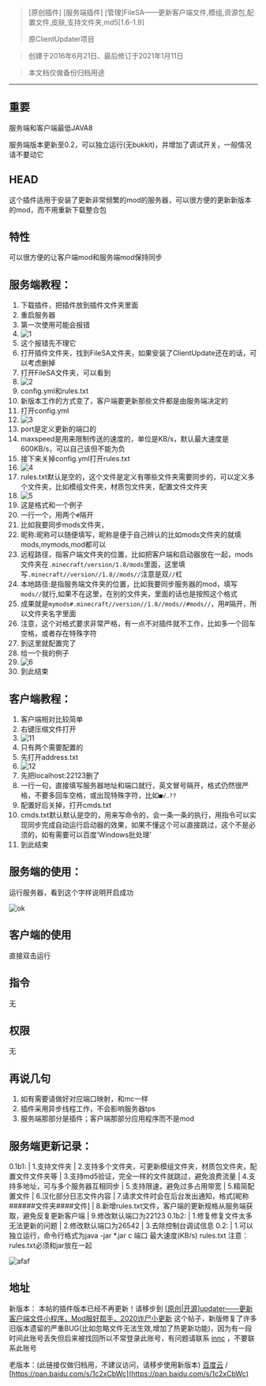 > [原创插件] [服务端插件] [管理]FileSA——更新客户端文件,模组,资源包,配置文件,皮肤,支持文件夹,md5[1.6-1.9]
>
> 原ClientUpdater项目

> 创建于2016年6月21日、最后修订于2021年1月11日

> 本文档仅做备份归档用途

---

## 重要

服务端和客户端最低JAVA8

服务端版本更新至0.2，可以独立运行(无bukkit)，并增加了调试开关，一般情况请不要动它

## HEAD

这个插件适用于安装了更新非常频繁的mod的服务器，可以很方便的更新新版本的mod，而不用重新下载整合包

## 特性

可以很方便的让客户端mod和服务端mod保持同步

## 服务端教程：

1. 下载插件，把插件放到插件文件夹里面
2. 重启服务器
3. 第一次使用可能会报错
4. ![1](食用手册-FileSA远古版本/1.png)
5. 这个报错先不理它
6. 打开插件文件夹，找到FileSA文件夹，如果安装了ClientUpdate还在的话，可以考虑删掉
7. 打开FileSA文件夹，可以看到
8. ![2](食用手册-FileSA远古版本/2.png)
9. config.yml和rules.txt
10. 新版本工作的方式变了，客户端要更新那些文件都是由服务端决定的
11. 打开config.yml
12. ![3](食用手册-FileSA远古版本/3.png)
13. port是定义更新的端口的
14. maxspeed是用来限制传送的速度的，单位是KB/s，默认最大速度是600KB/s，可以自己该但不能为负
15. 接下来关掉config.yml打开rules.txt
16. ![4](食用手册-FileSA远古版本/4.png)
17. rules.txt默认是空的，这个文件是定义有哪些文件夹需要同步的，可以定义多个文件夹，比如模组文件夹，材质包文件夹，配置文件文件夹
18. ![5](食用手册-FileSA远古版本/5.png)
19. 这是格式和一个例子
20. 一行一个，用两个`#`隔开
21. 比如我要同步mods文件夹，
22. 昵称:昵称可以随便填写，昵称是便于自己辨认的比如mods文件夹的就填mods,mymods,mod都可以
23. 远程路径，指客户端文件夹的位置，比如把客户端和启动器放在一起，mods文件夹在`.minecraft/version/1.8/mods`里面，这里填写`.minecraft//version//1.8//mods//`注意是双`//`杠
24. 本地路径:是指服务端文件夹的位置，比如我要同步服务器的mod，填写`mods//`就行,如果不在这里，在别的文件夹，里面的话也是按照这个格式
25. 成果就是`mymods#.minecraft//version//1.8//mods//#mods//`，用#隔开，所以文件夹名字里面
26. 注意，这个对格式要求非常严格，有一点不对插件就不工作，比如多一个回车空格，或者存在特殊字符
27. 到这里就配置完了
28. 给一个我的例子
29. ![6](食用手册-FileSA远古版本/6.png)
30. 到此结束

## 客户端教程：

1. 客户端相对比较简单
2. 右键压缩文件打开
3. ![11](食用手册-FileSA远古版本/11.png)
4. 只有两个需要配置的
5. 先打开address.txt
6. ![12](食用手册-FileSA远古版本/12.png)
7. 先把localhost:22123删了
8. 一行一句，直接填写服务器地址和端口就行，英文冒号隔开，格式仍然很严格，不要多回车空格，或出现特殊字符，比如`■√‥??`
9. 配置好后关掉，打开cmds.txt
10. cmds.txt默认默认是空的，用来写命令的，会一条一条的执行，用指令可以实现同步完成自动运行启动器的效果，如果不懂这个可以直接跳过，这个不是必须的，如有需要可以百度‘Windows批处理’
11. 到此结束

## 服务端的使用：

运行服务器，看到这个字样说明开启成功

![ok](食用手册-FileSA远古版本/ok.png)

## 客户端的使用

直接双击运行

## 指令

无

## 权限

无

## 再说几句

1. 如有需要请做好对应端口映射，和mc一样
2. 插件采用异步线程工作，不会影响服务器tps
3. 服务端那部分是插件；客户端那部分应用程序而不是mod

## 服务端更新记录：

0.1b1:
| 1.支持文件夹
| 2.支持多个文件夹，可更新模组文件夹，材质包文件夹，配置文件文件夹等
| 3.支持md5验证，完全一样的文件就跳过，避免浪费流量
| 4.支持多地址，可与多个服务器互相同步
| 5.支持限速，避免过多占用带宽
| 5.精简配置文件
| 6.汉化部分日志文件内容
| 7.请求文件时会在后台发出通知，格式[昵称######文件夹####文件]
| 8.新增rules.txt文件，客户端的更新规格从服务端获取，避免反复更新客户端
| 9.修改默认端口为22123
0.1b2:
| 1.修复修复文件太多无法更新的问题
| 2.修改默认端口为26542
| 3.去除控制台调试信息
0.2:
| 1.可以独立运行，命令行格式为java -jar *.jar c 端口 最大速度(KB/s) rules.txt      注意：rules.txt必须和jar放在一起

![afaf](食用手册-FileSA远古版本/afaf.png)



## 地址

新版本：
本帖的插件版本已经不再更新！请移步到 [[原创|开源\]updater——更新客户端文件小程序，Mod服好帮手，2020诈尸小更新](https://www.mcbbs.net/thread-711833-1-1.html) 这个帖子，新版修复了许多旧版本遗留的严重BUG(比如忽略文件无法生效,增加了热更新功能)，因为有一段时间此账号丢失但后来被找回所以不常登录此账号，有问题请联系 [innc](https://www.mcbbs.net/home.php?mod=space&uid=2096047) ，不要联系此账号

老版本：(此链接仅做归档用，不建议访问，请移步使用新版本)
[百度云](http://pan.baidu.com/s/1qYkYnpU) / [https://pan.baidu.com/s/1c2xCbWc](https://pan.baidu.com/s/1c2xCbWc)